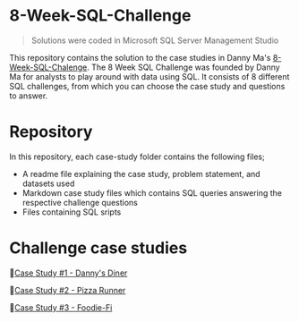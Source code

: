 # 8-Week-SQL-Challenge

> Solutions were coded in Microsoft SQL Server Management Studio

This repository contains the solution to the case studies in Danny Ma's [8-Week-SQL-Chalenge](https://8weeksqlchallenge.com/). The 8 Week SQL Challenge was founded by Danny Ma for analysts to play around with data using SQL. It consists of 8 different SQL challenges, from which you can choose the case study and questions to answer.

# Repository
In this repository, each case-study folder contains the following files; 

 - A readme file explaining the case study, problem statement, and datasets used
 - Markdown case study files which contains SQL queries answering the respective challenge questions
 - Files containing SQL sripts

# Challenge case studies
🍜[Case Study #1 - Danny's Diner](https://github.com/HabibatTheAnalyst/8-Week-SQL-Challenge/tree/main/Case%20Study%20%23%201%20-%20Danny's%20Diner)

🍕[Case Study #2 - Pizza Runner](https://github.com/HabibatTheAnalyst/8-Week-SQL-Challenge/tree/main/Case%20Study%20%23%202%20-%20Pizza%20Runner)

🥑[Case Study #3 - Foodie-Fi](https://github.com/HabibatTheAnalyst/8-Week-SQL-Challenge/tree/main/Case%20Study%20%23%203%20-%20Foodie%20Fi)
